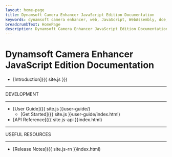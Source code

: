 ```yaml
---
layout: home-page
title: Dynamsoft Camera Enhancer JavaScript Edition Documentation
keywords: dynamsoft camera enhancer, web, JavaScript, WebAssembly, dce, documentation
breadcrumbText: HomePage
description: Dynamsoft Camera Enhancer JavaScript Edition Documentation Homepage
---
```


# Dynamsoft Camera Enhancer JavaScript Edition Documentation

* [Introduction]({{ site.js }})

<hr>
DEVELOPMENT
<hr>

* [User Guide]({{ site.js }}user-guide/)
  * [Get Started]({{ site.js }}user-guide/index.html)
* [API Reference]({{ site.js-api }}index.html)

<hr>
USEFUL RESOURCES
<hr>

* [Release Notes]({{ site.js-rn }}index.html)
